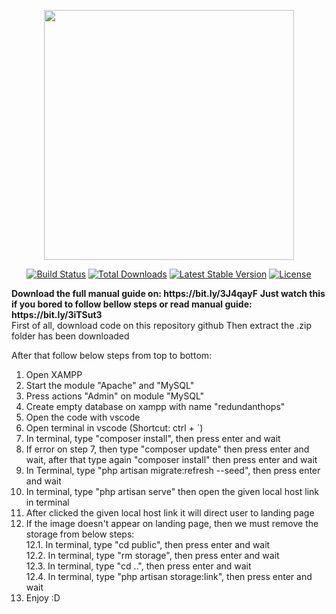 <p align="center"><a href="https://laravel.com" target="_blank"><img src="https://raw.githubusercontent.com/laravel/art/master/logo-lockup/5%20SVG/2%20CMYK/1%20Full%20Color/laravel-logolockup-cmyk-red.svg" width="400"></a></p>

<p align="center">
<a href="https://travis-ci.org/laravel/framework"><img src="https://travis-ci.org/laravel/framework.svg" alt="Build Status"></a>
<a href="https://packagist.org/packages/laravel/framework"><img src="https://img.shields.io/packagist/dt/laravel/framework" alt="Total Downloads"></a>
<a href="https://packagist.org/packages/laravel/framework"><img src="https://img.shields.io/packagist/v/laravel/framework" alt="Latest Stable Version"></a>
<a href="https://packagist.org/packages/laravel/framework"><img src="https://img.shields.io/packagist/l/laravel/framework" alt="License"></a>
</p>

<div>
  <p>
    <b> Download the full manual guide on: https://bit.ly/3J4qayF</b>
    <b> Just watch this if you bored to follow bellow steps or read manual guide: https://bit.ly/3iTSut3</b>
    <br/>
    First of all, download code on this repository github
Then extract the .zip folder has been downloaded

After that follow below steps from top to bottom:
1. Open XAMPP  
2. Start the module "Apache" and "MySQL"  
3. Press actions "Admin" on module "MySQL"  
4. Create empty database on xampp with name "redundanthops"  
5. Open the code with vscode  
6. Open terminal in vscode (Shortcut: ctrl + `)  
7. In terminal, type "composer install", then press enter and wait  
8. If error on step 7, then type "composer update" then press enter and wait, after that type again "composer install" then press enter and wait  
9. In Terminal, type "php artisan migrate:refresh --seed", then press enter and wait  
10. In terminal, type "php artisan serve" then open the given local host link in terminal  
11. After clicked the given local host link it will direct user to landing page   
12. If the image doesn't appear on landing page, then we must remove the storage from below steps:  
12.1. In terminal, type "cd public", then press enter and wait  
12.2. In terminal, type "rm storage", then press enter and wait  
12.3. In terminal, type "cd ..", then press enter and wait  
12.4. In terminal, type "php artisan storage:link", then press enter and wait  
13. Enjoy :D  
  </p>
</div>

